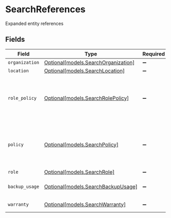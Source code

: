 # SearchReferences

Expanded entity references


## Fields

| Field                                                                  | Type                                                                   | Required                                                               | Description                                                            |
| ---------------------------------------------------------------------- | ---------------------------------------------------------------------- | ---------------------------------------------------------------------- | ---------------------------------------------------------------------- |
| `organization`                                                         | [Optional[models.SearchOrganization]](../models/searchorganization.md) | :heavy_minus_sign:                                                     | Organization                                                           |
| `location`                                                             | [Optional[models.SearchLocation]](../models/searchlocation.md)         | :heavy_minus_sign:                                                     | Location                                                               |
| `role_policy`                                                          | [Optional[models.SearchRolePolicy]](../models/searchrolepolicy.md)     | :heavy_minus_sign:                                                     | Assigned policy (overrides organization and location policy mapping)   |
| `policy`                                                               | [Optional[models.SearchPolicy]](../models/searchpolicy.md)             | :heavy_minus_sign:                                                     | Assigned policy (overrides organization and location policy mapping)   |
| `role`                                                                 | [Optional[models.SearchRole]](../models/searchrole.md)                 | :heavy_minus_sign:                                                     | Device Role                                                            |
| `backup_usage`                                                         | [Optional[models.SearchBackupUsage]](../models/searchbackupusage.md)   | :heavy_minus_sign:                                                     | Device Backup Usage                                                    |
| `warranty`                                                             | [Optional[models.SearchWarranty]](../models/searchwarranty.md)         | :heavy_minus_sign:                                                     | Warranty Info                                                          |